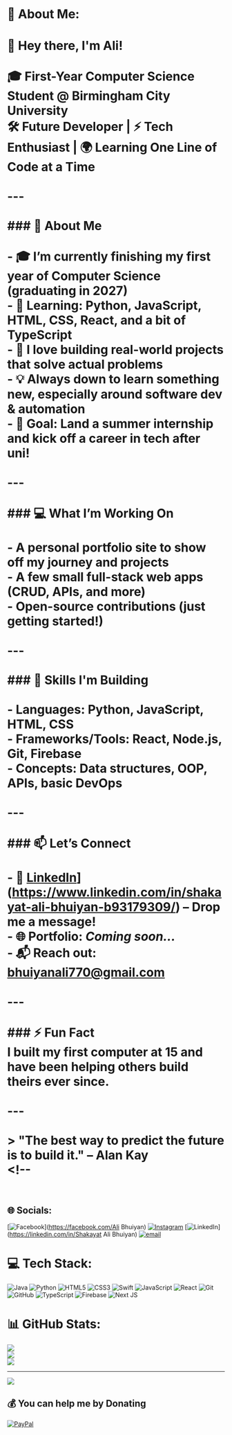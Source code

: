 # 💫 About Me:
# 👋 Hey there, I'm Ali!<br><br>🎓 First-Year Computer Science Student @ Birmingham City University  <br>🛠️ Future Developer | ⚡ Tech Enthusiast | 🌍 Learning One Line of Code at a Time  <br><br>---<br><br>### 🚀 About Me<br><br>- 🎓 I’m currently finishing my first year of Computer Science (graduating in 2027)<br>- 🌱 Learning: Python, JavaScript, HTML, CSS, React, and a bit of TypeScript<br>- 🔨 I love building real-world projects that solve actual problems<br>- 💡 Always down to learn something new, especially around software dev & automation<br>- 🎯 Goal: Land a summer internship and kick off a career in tech after uni!<br><br>---<br><br>### 💻 What I’m Working On<br><br>- A personal portfolio site to show off my journey and projects<br>- A few small full-stack web apps (CRUD, APIs, and more)<br>- Open-source contributions (just getting started!)<br><br>---<br><br>### 🧠 Skills I'm Building<br><br>- Languages: Python, JavaScript, HTML, CSS<br>- Frameworks/Tools: React, Node.js, Git, Firebase<br>- Concepts: Data structures, OOP, APIs, basic DevOps<br><br>---<br><br>### 📫 Let’s Connect<br><br>- 💼 [LinkedIn]()](https://www.linkedin.com/in/shakayat-ali-bhuiyan-b93179309/) – Drop me a message!<br>- 🌐 Portfolio: *Coming soon...*<br>- 📬 Reach out: bhuiyanali770@gmail.com<br><br>---<br><br>### ⚡ Fun Fact<br>I built my first computer at 15 and have been helping others build theirs ever since.<br><br>---<br><br>> "The best way to predict the future is to build it." – Alan Kay<br><!--<br><br>


## 🌐 Socials:
[![Facebook](https://img.shields.io/badge/Facebook-%231877F2.svg?logo=Facebook&logoColor=white)](https://facebook.com/Ali Bhuiyan) [![Instagram](https://img.shields.io/badge/Instagram-%23E4405F.svg?logo=Instagram&logoColor=white)](https://instagram.com/ali_boya12) [![LinkedIn](https://img.shields.io/badge/LinkedIn-%230077B5.svg?logo=linkedin&logoColor=white)](https://linkedin.com/in/Shakayat Ali Bhuiyan) [![email](https://img.shields.io/badge/Email-D14836?logo=gmail&logoColor=white)](mailto:bhuiyanali770@gmail.com) 

# 💻 Tech Stack:
![Java](https://img.shields.io/badge/java-%23ED8B00.svg?style=for-the-badge&logo=openjdk&logoColor=white) ![Python](https://img.shields.io/badge/python-3670A0?style=for-the-badge&logo=python&logoColor=ffdd54) ![HTML5](https://img.shields.io/badge/html5-%23E34F26.svg?style=for-the-badge&logo=html5&logoColor=white) ![CSS3](https://img.shields.io/badge/css3-%231572B6.svg?style=for-the-badge&logo=css3&logoColor=white) ![Swift](https://img.shields.io/badge/swift-F54A2A?style=for-the-badge&logo=swift&logoColor=white) ![JavaScript](https://img.shields.io/badge/javascript-%23323330.svg?style=for-the-badge&logo=javascript&logoColor=%23F7DF1E) ![React](https://img.shields.io/badge/react-%2320232a.svg?style=for-the-badge&logo=react&logoColor=%2361DAFB) ![Git](https://img.shields.io/badge/git-%23F05033.svg?style=for-the-badge&logo=git&logoColor=white) ![GitHub](https://img.shields.io/badge/github-%23121011.svg?style=for-the-badge&logo=github&logoColor=white) ![TypeScript](https://img.shields.io/badge/typescript-%23007ACC.svg?style=for-the-badge&logo=typescript&logoColor=white) ![Firebase](https://img.shields.io/badge/firebase-%23039BE5.svg?style=for-the-badge&logo=firebase) ![Next JS](https://img.shields.io/badge/Next-black?style=for-the-badge&logo=next.js&logoColor=white)
# 📊 GitHub Stats:
![](https://github-readme-stats.vercel.app/api?username=BoYA212&theme=dark&hide_border=false&include_all_commits=false&count_private=false)<br/>
![](https://nirzak-streak-stats.vercel.app/?user=BoYA212&theme=dark&hide_border=false)<br/>
![](https://github-readme-stats.vercel.app/api/top-langs/?username=BoYA212&theme=dark&hide_border=false&include_all_commits=false&count_private=false&layout=compact)

---
[![](https://visitcount.itsvg.in/api?id=BoYA212&icon=0&color=0)](https://visitcount.itsvg.in)

  ## 💰 You can help me by Donating
  [![PayPal](https://img.shields.io/badge/PayPal-00457C?style=for-the-badge&logo=paypal&logoColor=white)](https://paypal.me/@ShakayatAliBhuiyan) 

  
<!-- Proudly created with GPRM ( https://gprm.itsvg.in ) -->
